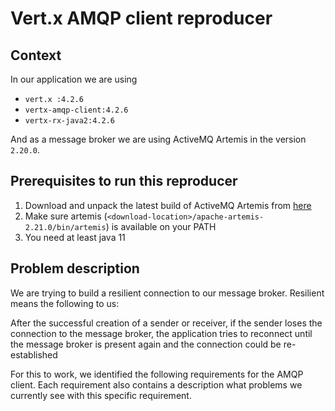 # Vert.x AMQP client reproducer
## Context
In our application we are using
* `vert.x :4.2.6`
* `vertx-amqp-client:4.2.6`
* `vertx-rx-java2:4.2.6`

And as a message broker we are using ActiveMQ Artemis in the version `2.20.0`.

## Prerequisites to run this reproducer
1. Download and unpack the latest build of ActiveMQ Artemis from
   [here](https://activemq.apache.org/components/artemis/download/)
2. Make sure artemis (`<download-location>/apache-artemis-2.21.0/bin/artemis`) is available on your PATH
3. You need at least java 11

## Problem description
We are trying to build a resilient connection to our message broker. Resilient means the following to us:

After the successful creation of a sender or receiver, if the sender loses the connection to the message broker, the
application tries to reconnect until the message broker is present again and the connection could be re-established

For this to work, we identified the following requirements for the AMQP client. Each requirement also contains a
description what problems we currently see with this specific requirement.

